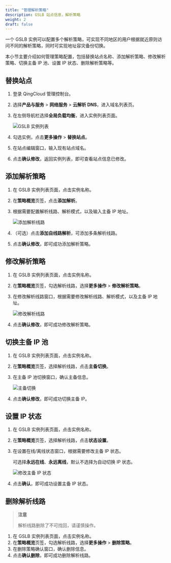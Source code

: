```yaml
---
title: "管理解析策略"
description: GSLB 站点信息，解析策略
weight: 2
draft: false
---
```




一个 GSLB 实例可以配置多个解析策略，可实现不同地区的用户根据就近原则访问不同的解析策略，同时可实现地址容灾备份切换。

本小节主要介绍如何管理策略配置，包括替换站点名称、添加解析策略、修改解析策略、切换主备 IP 池、设置 IP 状态、删除解析策略等。


## 替换站点

1. 登录 QingCloud 管理控制台。
2. 选择**产品与服务** > **网络服务** > **云解析 DNS**，进入域名列表页。
3. 在左侧导航栏选择**全局负载均衡**，进入实例列表页面。
   
    ![GSLB 实例列表](../_image/gslb_policy_list.png)

4. 勾选实例，点击**更多操作** > **替换站点**。
5. 在站点编辑窗口，输入现有站点域名。
6. 点击**确认修改**，返回实例列表，即可查看站点信息已修改。

## 添加解析策略

1. 在 GSLB 实例列表页面，点击实例名称。
2. 在**策略概览**页签，点击**添加解析**。
3. 根据需要配置解析线路、解析模式，以及输入主备 IP 地址。
   
   ![添加解析线路](../_image/add_resolutin_line.png)

4. （可选）点击**添加自线路解析**，可添加多条解析线路。
5. 点击**确认修改**，即可成功添加解析策略。

## 修改解析策略

1. 在 GSLB 实例列表页面，点击实例名称。
2. 在**策略概览**页签，勾选解析线路，选择**更多操作** > **修改解析策略**。
3. 在修改解析线路窗口，根据需要修改解析线路、解析模式，以及主备 IP 地址。
   
   ![修改解析线路](../_image/modify_resolutin_line.png)

4. 点击**确认修改**，即可成功修改解析策略。

## 切换主备 IP 池

1. 在 GSLB 实例列表页面，点击实例名称。
2. 在**策略概览**页签，选择解析线路，点击**主备切换**。
3. 在主备 IP 池切换窗口，确认主备信息。
   
   ![主备切换](../_image/ip_switch.png)

4. 点击**确认修改**，即可成功切换主备 IP。

## 设置 IP 状态

1. 在 GSLB 实例列表页面，点击实例名称。
2. 在**策略概览**页签，选择解析线路，点击**状态设置**。
3. 在设置在线/离线状态窗口，根据需要修改主备 IP 状态。
   
   可选择**永远在线**、**永远离线**，默认不选择为自动切换 IP 状态。
   
   ![修改主备 IP 状态](../_image/set_ip_status.png)

4. 点击**确认**，即可成功设置主备 IP 状态。

## 删除解析线路

> **注意**
>
> 解析线路删除了不可找回，请谨慎操作。

1. 在 GSLB 实例列表页面，点击实例名称。
2. 在**策略概览**页签，勾选解析线路，选择**更多操作** > **删除策略**。
3. 在删除策略确认窗口，确认删除信息。
4. 点击**确认删除**，即可成功删除解析线路。
